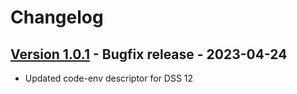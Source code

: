 # Changelog

## [Version 1.0.1](https://github.com/dataiku/dss-plugin-dropbox/releases/tag/v1.0.1) - Bugfix release - 2023-04-24

- Updated code-env descriptor for DSS 12
